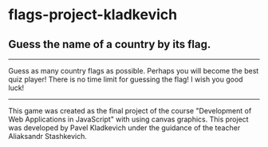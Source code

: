 # flags-project-kladkevich
## Guess the name of a country by its flag.

------------
Guess as many country flags as possible. Perhaps you will become the best quiz player! There is no time limit for guessing the flag! I wish you good luck!

------------

This game was created as the final project of the course "Development of Web Applications in JavaScript" with using canvas graphics. This project was developed by Pavel Kladkevich under the guidance of the teacher Aliaksandr Stashkevich.


